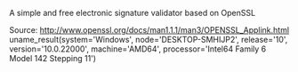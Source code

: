 A simple and free electronic signature validator based on OpenSSL 

Source: http://www.openssl.org/docs/man1.1.1/man3/OPENSSL_Applink.html
uname_result(system='Windows', node='DESKTOP-SMHIJP2', release='10', version='10.0.22000', machine='AMD64', processor='Intel64 Family 6 Model 142 Stepping 11')
